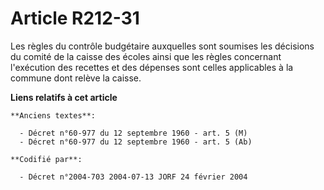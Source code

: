 # Article R212-31

Les règles du contrôle budgétaire auxquelles sont soumises les décisions du comité de la caisse des écoles ainsi que les
règles concernant l'exécution des recettes et des dépenses sont celles applicables à la commune dont relève la caisse.

**Liens relatifs à cet article**

	**Anciens textes**:

	  - Décret n°60-977 du 12 septembre 1960 - art. 5 (M)
	  - Décret n°60-977 du 12 septembre 1960 - art. 5 (Ab)

	**Codifié par**:

	  - Décret n°2004-703 2004-07-13 JORF 24 février 2004
